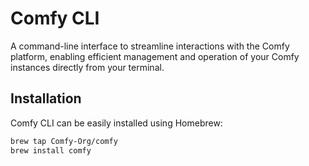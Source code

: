 # Comfy CLI

A command-line interface to streamline interactions with the Comfy platform, enabling efficient management and operation of your Comfy instances directly from your terminal.

## Installation

Comfy CLI can be easily installed using Homebrew:

```bash
brew tap Comfy-Org/comfy
brew install comfy
```

